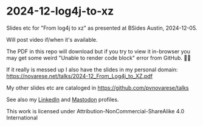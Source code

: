 # 2024-12-log4j-to-xz

Slides etc for "From log4j to xz" as presented at BSides Austin, 2024-12-05.

Will post video if/when it's available.

The PDF in this repo will download but if you try to view it in-browser you may get some weird "Unable to render code block" error from GitHub. 🤷‍♂️

If it really is messed up I also have the slides in my personal domain: https://novarese.net/talks/2024-12_From_Log4j_to_XZ.pdf

My other slides etc are cataloged in https://github.com/pvnovarese/talks

See also my [LinkedIn](https://www.linkedin.com/in/novarese/) and [Mastodon](https://mas.to/@pvn) profiles.

This work is licensed under Attribution-NonCommercial-ShareAlike 4.0 International
